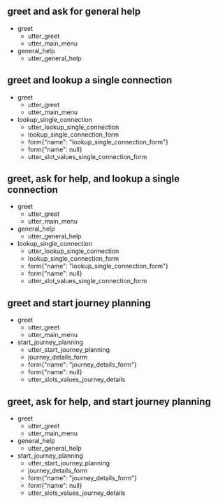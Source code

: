 ## greet and ask for general help
* greet
  - utter_greet
  - utter_main_menu
* general_help
  - utter_general_help

## greet and lookup a single connection
* greet
  - utter_greet
  - utter_main_menu
* lookup_single_connection
  - utter_lookup_single_connection
  - lookup_single_connection_form
  - form{"name": "lookup_single_connection_form"}
  - form{"name": null}
  - utter_slot_values_single_connection_form

## greet, ask for help, and lookup a single connection
* greet
  - utter_greet
  - utter_main_menu
* general_help
  - utter_general_help
* lookup_single_connection
  - utter_lookup_single_connection
  - lookup_single_connection_form
  - form{"name": "lookup_single_connection_form"}
  - form{"name": null}
  - utter_slot_values_single_connection_form

## greet and start journey planning
* greet
  - utter_greet
  - utter_main_menu
* start_journey_planning
  - utter_start_journey_planning
  - journey_details_form
  - form{"name": "journey_details_form"}
  - form{"name": null}
  - utter_slots_values_journey_details

## greet, ask for help, and start journey planning
* greet
  - utter_greet
  - utter_main_menu
* general_help
  - utter_general_help
* start_journey_planning
  - utter_start_journey_planning
  - journey_details_form
  - form{"name": "journey_details_form"}
  - form{"name": null}
  - utter_slots_values_journey_details
